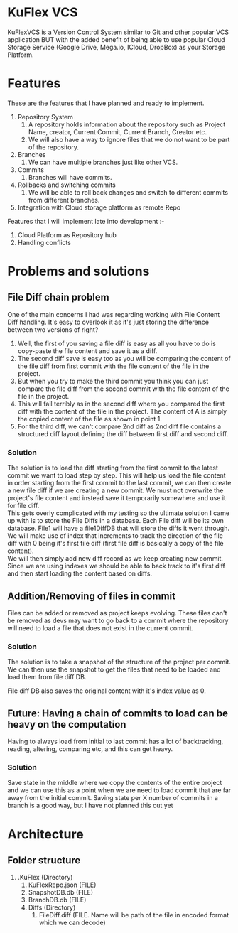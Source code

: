 # KuFlex VCS
KuFlexVCS is a Version Control System similar to Git and other popular VCS application BUT with the added benefit of being able to use popular Cloud Storage Service (Google Drive, Mega.io, ICloud, DropBox) as your Storage Platform.

# Features
These are the features that I have planned and ready to implement. 
1. Repository System
   1. A repository holds information about the repository such as Project Name, creator, Current Commit, Current Branch, Creator etc.
   2. We will also have a way to ignore files that we do not want to be part of the repository.
2. Branches
   1. We can have multiple branches just like other VCS.
3. Commits
    1. Branches will have commits.
4. Rollbacks and switching commits
    1. We will be able to roll back changes and switch to different commits from different branches.
5. Integration with Cloud storage platform as remote Repo

Features that I will implement late into development :- <br>

1. Cloud Platform as Repository hub
2. Handling conflicts

# Problems and solutions

## File Diff chain problem

One of the main concerns I had was regarding working with File Content Diff handling.
It's easy to overlook it as it's just storing the difference between two versions of right?
<Br>

1. Well,
   the first of you saving a file diff is easy as all you have to do is copy-paste the file content and save it as a
   diff.
   <br>
2. The second diff save is easy too as you will be comparing the content of the file diff from first commit with the
   file content of the file in the project.<br>
3. But when you try to make the third commit you think you can just compare the file diff from the second commit with
   the file content of the file in the project.
   <br>
4. This will fail terribly as in the second diff
   where you compared the first diff with the content of the file in the project.
   The content of A is simply the copied content of the file as shown in point 1.
5. For the third diff, we can't compare 2nd diff as 2nd diff file contains a structured diff layout defining the diff
   between first diff and second diff.

### Solution

The solution is
to load the diff starting from the first commit to the latest commit we want to load step by step.
This will help us load the file content in order starting from the first commit to the last commit,
we can then create a new file diff if we are creating a new commit.
We must not overwrite the project's file content and instead save it temporarily somewhere and use it for file diff.
<br>
This gets overly complicated with my testing so the ultimate solution I came up
with is to store the File Diffs in a database.
Each File diff will be its own database.
File1 will have a file1DiffDB that will store the diffs it went through.
<br>
We will make use of index
that increments to track the direction of the file diff with 0 being it's first file diff
(first file diff is basically a copy of the file content).
<br>
We will then simply add new diff record as we keep creating new commit.
Since we are using indexes we should be able to back track
to it's first diff and then start loading the content based on diffs.

## Addition/Removing of files in commit

Files can be added or removed as project keeps evolving.
These files can't be removed
as devs may want
to go back to a commit where the repository will need to load a file that does not exist in the current commit.

### Solution

The solution is to take a snapshot of the structure of the project per commit.
<br>
We can then use the snapshot to get the files that need to be loaded and load them from file diff DB.
<br>

File diff DB also saves the original content with it's index value as 0.

## Future: Having a chain of commits to load can be heavy on the computation

Having to always load from initial to last commit has a lot of backtracking, reading, altering,
comparing etc, and this can get heavy.

### Solution

Save state in the middle
where we copy the contents of the entire project and we can use this as a point
when we are need to load commit that are far away from the initial commit.
Saving state per X number of commits in a branch is a good way, but I have not planned this out yet

# Architecture

## Folder structure

1. .KuFlex (Directory)
    1. KuFlexRepo.json (FILE)
    2. SnapshotDB.db (FILE)
    3. BranchDB.db (FILE)
    4. Diffs (Directory)
        1. FileDiff.diff (FILE. Name will be path of the file in encoded format which we can decode)

